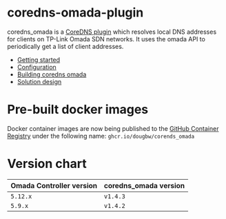 # coredns-omada-plugin

coredns_omada is a [CoreDNS plugin](https://coredns.io/manual/plugins/) which resolves local DNS addresses for clients on TP-Link Omada SDN networks. It uses the omada API to periodically get a list of client addresses.

* [Getting started](docs/getting-started.md)
* [Configuration](docs/configuration.md)
* [Building coredns omada](docs/build.md)
* [Solution design](docs/solution-design.md)

# Pre-built docker images

Docker container images are now being published to the [GitHub Container Registry](https://github.com/dougbw/coredns_omada/pkgs/container/corends_omada) under the following name:
 `ghcr.io/dougbw/corends_omada`

# Version chart

| Omada Controller version  | coredns_omada version |
| --------                  | -------               |
| `5.12.x`                  | `v1.4.3`              |
| `5.9.x`                   | `v1.4.2`              |